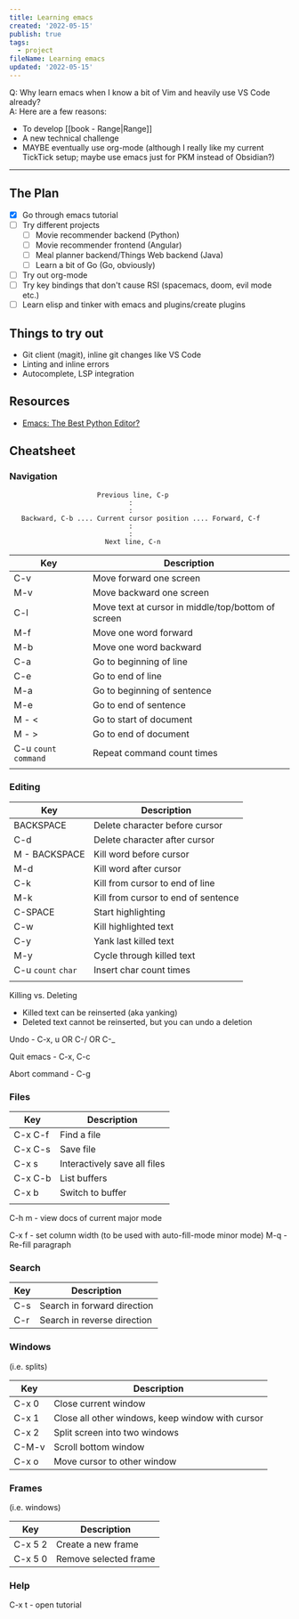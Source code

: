 ```yaml
---
title: Learning emacs
created: '2022-05-15'
publish: true
tags:
  - project
fileName: Learning emacs
updated: '2022-05-15'
---
```



Q: Why learn emacs when I know a bit of Vim and heavily use VS Code already?  
A: Here are a few reasons:

- To develop [[book - Range\|Range]]
- A new technical challenge
- MAYBE eventually use org-mode (although I really like my current TickTick setup; maybe use emacs just for PKM instead of Obsidian?)

---

## The Plan

- [x] Go through emacs tutorial
- [ ] Try different projects
    - [ ] Movie recommender backend (Python)
    - [ ] Movie recommender frontend (Angular)
    - [ ] Meal planner backend/Things Web backend (Java)
    - [ ] Learn a bit of Go (Go, obviously)
- [ ] Try out org-mode
- [ ] Try key bindings that don't cause RSI (spacemacs, doom, evil mode etc.)
- [ ] Learn elisp and tinker with emacs and plugins/create plugins

## Things to try out

- Git client (magit), inline git changes like VS Code
- Linting and inline errors
- Autocomplete, LSP integration

## Resources

- [Emacs: The Best Python Editor?](https://realpython.com/emacs-the-best-python-editor/)

## Cheatsheet

### Navigation

```
        			  Previous line, C-p
            				  :
            				  :
   Backward, C-b .... Current cursor position .... Forward, C-f
            				  :
            				  :
        			    Next line, C-n
```

| Key                   | Description                                        |
| --------------------- | -------------------------------------------------- |
| C-v                   | Move forward one screen                            |
| M-v                   | Move backward one screen                           |
| C-l                   | Move text at cursor in middle/top/bottom of screen |
| M-f                   | Move one word forward                              |
| M-b                   | Move one word backward                             |
| C-a                   | Go to beginning of line                            |
| C-e                   | Go to end of line                                  |
| M-a                   | Go to beginning of sentence                        |
| M-e                   | Go to end of sentence                              |
| M - <                 | Go to start of document                            |
| M - >                 | Go to end of document                              |
| C-u `count` `command` | Repeat command count times                         |
|                       |                                                    |

### Editing

| Key                | Description                         |
| ------------------ | ----------------------------------- |
| BACKSPACE          | Delete character before cursor      |
| C-d                | Delete character after cursor       |
| M - BACKSPACE      | Kill word before cursor             |
| M-d                | Kill word after cursor              |
| C-k                | Kill from cursor to end of line     |
| M-k                | Kill from cursor to end of sentence |
| C-SPACE            | Start highlighting                  |
| C-w                | Kill highlighted text               |
| C-y                | Yank last killed text               |
| M-y                | Cycle through killed text           |
| C-u `count` `char` | Insert char count times             |
|                    |                                     |

Killing vs. Deleting
- Killed text can be reinserted (aka yanking)
- Deleted text cannot be reinserted, but you can undo a deletion

Undo - C-x, u OR C-/ OR C-\_


Quit emacs - C-x, C-c

Abort command - C-g

### Files

| Key     | Description                  |
| ------- | ---------------------------- |
| C-x C-f | Find a file                  |
| C-x C-s | Save file                    |
| C-x s   | Interactively save all files |
| C-x C-b | List buffers                 |
| C-x b   | Switch to buffer             |
|         |                              |

C-h m - view docs of current major mode

C-x f - set column width (to be used with auto-fill-mode minor mode)
M-q - Re-fill paragraph 

### Search

| Key | Description                 |
| --- | --------------------------- |
| C-s | Search in forward direction |
| C-r | Search in reverse direction |

### Windows

(i.e. splits)

| Key   | Description                                      |
| ----- | ------------------------------------------------ |
| C-x 0 | Close current window                             |
| C-x 1 | Close all other windows, keep window with cursor |
| C-x 2 | Split screen into two windows                    |
| C-M-v | Scroll bottom window                             |
| C-x o | Move cursor to other window                      |

### Frames

(i.e. windows)

| Key     | Description           |
| ------- | --------------------- |
| C-x 5 2 | Create a new frame    |
| C-x 5 0 | Remove selected frame | 

### Help

C-x t - open tutorial
